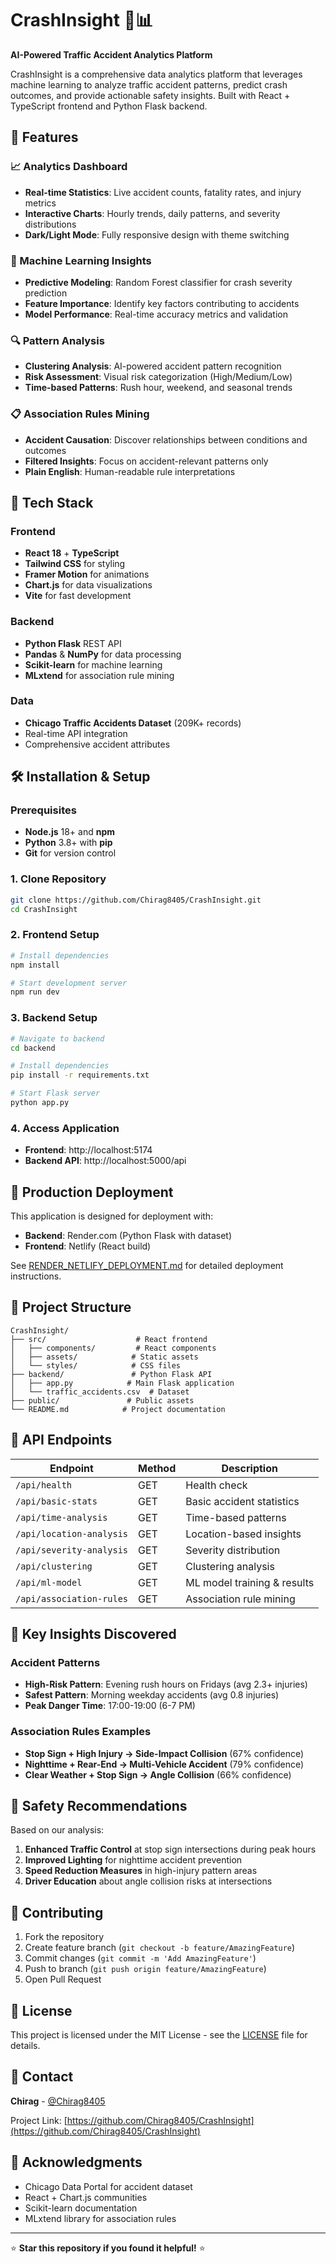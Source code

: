 # CrashInsight 🚗📊

**AI-Powered Traffic Accident Analytics Platform**

CrashInsight is a comprehensive data analytics platform that leverages machine learning to analyze traffic accident patterns, predict crash outcomes, and provide actionable safety insights. Built with React + TypeScript frontend and Python Flask backend.

## 🌟 Features

### 📈 Analytics Dashboard
- **Real-time Statistics**: Live accident counts, fatality rates, and injury metrics
- **Interactive Charts**: Hourly trends, daily patterns, and severity distributions
- **Dark/Light Mode**: Fully responsive design with theme switching

### 🤖 Machine Learning Insights
- **Predictive Modeling**: Random Forest classifier for crash severity prediction
- **Feature Importance**: Identify key factors contributing to accidents
- **Model Performance**: Real-time accuracy metrics and validation

### 🔍 Pattern Analysis
- **Clustering Analysis**: AI-powered accident pattern recognition
- **Risk Assessment**: Visual risk categorization (High/Medium/Low)
- **Time-based Patterns**: Rush hour, weekend, and seasonal trends

### 📋 Association Rules Mining
- **Accident Causation**: Discover relationships between conditions and outcomes
- **Filtered Insights**: Focus on accident-relevant patterns only
- **Plain English**: Human-readable rule interpretations

## 🚀 Tech Stack

### Frontend
- **React 18** + **TypeScript**
- **Tailwind CSS** for styling
- **Framer Motion** for animations
- **Chart.js** for data visualizations
- **Vite** for fast development

### Backend
- **Python Flask** REST API
- **Pandas** & **NumPy** for data processing
- **Scikit-learn** for machine learning
- **MLxtend** for association rule mining

### Data
- **Chicago Traffic Accidents Dataset** (209K+ records)
- Real-time API integration
- Comprehensive accident attributes

## 🛠️ Installation & Setup

### Prerequisites
- **Node.js** 18+ and **npm**
- **Python** 3.8+ with **pip**
- **Git** for version control

### 1. Clone Repository
```bash
git clone https://github.com/Chirag8405/CrashInsight.git
cd CrashInsight
```

### 2. Frontend Setup
```bash
# Install dependencies
npm install

# Start development server
npm run dev
```

### 3. Backend Setup
```bash
# Navigate to backend
cd backend

# Install dependencies
pip install -r requirements.txt

# Start Flask server
python app.py
```

### 4. Access Application
- **Frontend**: http://localhost:5174
- **Backend API**: http://localhost:5000/api

## 🚀 Production Deployment

This application is designed for deployment with:
- **Backend**: Render.com (Python Flask with dataset)
- **Frontend**: Netlify (React build)

See [RENDER_NETLIFY_DEPLOYMENT.md](RENDER_NETLIFY_DEPLOYMENT.md) for detailed deployment instructions.

## 📁 Project Structure

```
CrashInsight/
├── src/                    # React frontend
│   ├── components/         # React components
│   ├── assets/            # Static assets
│   └── styles/            # CSS files
├── backend/               # Python Flask API
│   ├── app.py            # Main Flask application
│   └── traffic_accidents.csv  # Dataset
├── public/               # Public assets
└── README.md            # Project documentation
```

## 🔧 API Endpoints

| Endpoint | Method | Description |
|----------|--------|-------------|
| `/api/health` | GET | Health check |
| `/api/basic-stats` | GET | Basic accident statistics |
| `/api/time-analysis` | GET | Time-based patterns |
| `/api/location-analysis` | GET | Location-based insights |
| `/api/severity-analysis` | GET | Severity distribution |
| `/api/clustering` | GET | Clustering analysis |
| `/api/ml-model` | GET | ML model training & results |
| `/api/association-rules` | GET | Association rule mining |

## 🎯 Key Insights Discovered

### Accident Patterns
- **High-Risk Pattern**: Evening rush hours on Fridays (avg 2.3+ injuries)
- **Safest Pattern**: Morning weekday accidents (avg 0.8 injuries)
- **Peak Danger Time**: 17:00-19:00 (6-7 PM)

### Association Rules Examples
- **Stop Sign + High Injury → Side-Impact Collision** (67% confidence)
- **Nighttime + Rear-End → Multi-Vehicle Accident** (79% confidence)
- **Clear Weather + Stop Sign → Angle Collision** (66% confidence)

## 🚦 Safety Recommendations

Based on our analysis:

1. **Enhanced Traffic Control** at stop sign intersections during peak hours
2. **Improved Lighting** for nighttime accident prevention
3. **Speed Reduction Measures** in high-injury pattern areas
4. **Driver Education** about angle collision risks at intersections

## 🤝 Contributing

1. Fork the repository
2. Create feature branch (`git checkout -b feature/AmazingFeature`)
3. Commit changes (`git commit -m 'Add AmazingFeature'`)
4. Push to branch (`git push origin feature/AmazingFeature`)
5. Open Pull Request

## 📄 License

This project is licensed under the MIT License - see the [LICENSE](LICENSE) file for details.

## 📧 Contact

**Chirag** - [@Chirag8405](https://github.com/Chirag8405)

Project Link: [https://github.com/Chirag8405/CrashInsight](https://github.com/Chirag8405/CrashInsight)

## 🙏 Acknowledgments

- Chicago Data Portal for accident dataset
- React + Chart.js communities
- Scikit-learn documentation
- MLxtend library for association rules

---

⭐ **Star this repository if you found it helpful!** ⭐